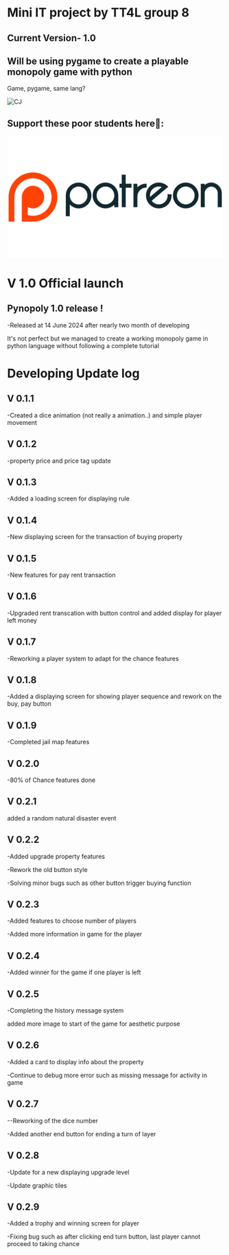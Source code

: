<h1 >Mini IT project by TT4L group 8</h1>
<h2>Current Version- 1.0 </h2>
<h2>Will be using pygame to create a playable monopoly game with python</h2>
<p align="left">Game, pygame, same lang? </p>
<img alt="CJ" src="https://media1.tenor.com/m/cJRcMyUAiMcAAAAd/ah-shit-here-we-go-again-ah-shit.gif">
<h2>Support these poor students here🥺: </h2>

[<img src="pic/Patreon.png">](https://youtu.be/dQw4w9WgXcQ/)
<h1>V 1.0 Official launch</h1>
<h2>Pynopoly 1.0 release !</h2>
<p>-Released at 14 June 2024 after nearly two month of developing </p>
<p>It's not perfect but we managed to create a working monopoly game in python language without following a complete tutorial </p>
<h1>Developing Update log </h1>
<h2>V 0.1.1</h2>
<p>-Created a dice animation (not really a animation..) and simple player movement</p>
<h2>V 0.1.2</h2>
<p>-property price and price tag update</p>
<h2>V 0.1.3</h2>
<p>-Added a loading screen for displaying rule</p>
<h2>V 0.1.4</h2>
<p>-New displaying screen for the transaction of buying property</p >
<h2>V 0.1.5</h2>
<p>-New features for pay rent transaction</p>
<h2>V 0.1.6</h2>
<p>-Upgraded rent transcation with button control and added display for player left money</p>
<h2>V 0.1.7</h2>
<p>-Reworking a player system to adapt for the chance features</p>
<h2>V 0.1.8</h2>
<p>-Added a displaying screen for showing player sequence and rework on the buy, pay button</p>
<h2>V 0.1.9 </h2>
<p>-Completed jail map features</p>
<h2>V 0.2.0</h2>
<p>-80% of Chance features done</p>
<h2>V 0.2.1</h2>
<p>added a random natural disaster event</p>
<h2>V 0.2.2</h2>
<p>-Added upgrade property features </p>
<p>-Rework the old button style</p>
<p>-Solving minor bugs such as other button trigger buying function</p>
<h2>V 0.2.3</h2>
<p>-Added features to choose number of players</p>
<p>-Added more information in game for the player</p>
<h2>V 0.2.4</h2>
<p>-Added winner for the game if one player is left</p>
<h2>V 0.2.5</h2>
<p>-Completing the history message system</p>
<p>added more image to start of the game for aesthetic purpose</p>
<h2>V 0.2.6 </h2>
<p>-Added a card to display info about the property</p>
<p>-Continue to debug more error such as missing message for activity in game</p>
<h2>V 0.2.7</h2>
<p>--Reworking of the dice number</p>
<p>-Added another end button for ending a turn of layer</p>
<h2>V 0.2.8 </h2>
<p>-Update for a new displaying upgrade level</p>
<p>-Update graphic tiles</p>
<h2>V 0.2.9 </h2>
<p>-Added a trophy and winning screen for player</p>
<p>-Fixing bug such as after clicking end turn button, last player cannot proceed to taking chance </p>
